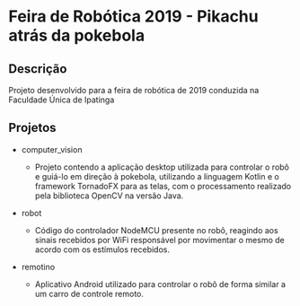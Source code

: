 # Feira de Robótica 2019 - Pikachu atrás da pokebola

## Descrição
Projeto desenvolvido para a feira de robótica de 2019 conduzida
na Faculdade Única de Ipatinga

## Projetos
- computer_vision
  * Projeto contendo a aplicação desktop utilizada para controlar o robô e guiá-lo em direção à pokebola, utilizando a linguagem Kotlin e o framework TornadoFX para as telas, com o processamento realizado pela biblioteca OpenCV na versão Java.
  
- robot
  * Código do controlador NodeMCU presente no robô, reagindo aos sinais recebidos por WiFi responsável por movimentar o mesmo de acordo com os estímulos recebidos.
  
- remotino
  * Aplicativo Android utilizado para controlar o robô de forma similar a um carro de controle remoto.

